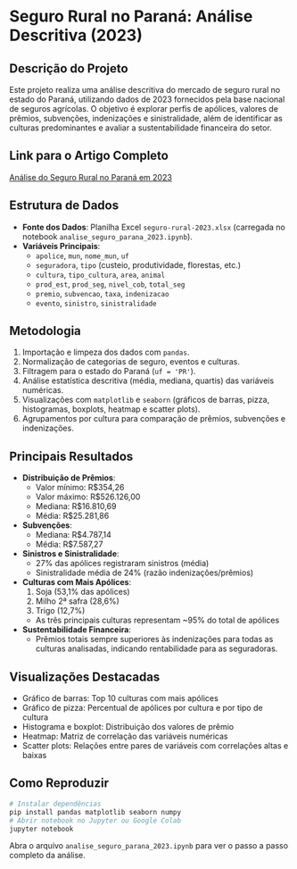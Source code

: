 # Seguro Rural no Paraná: Análise Descritiva (2023)

## Descrição do Projeto
Este projeto realiza uma análise descritiva do mercado de seguro rural no estado do Paraná, utilizando dados de 2023 fornecidos pela base nacional de seguros agrícolas. O objetivo é explorar perfis de apólices, valores de prêmios, subvenções, indenizações e sinistralidade, além de identificar as culturas predominantes e avaliar a sustentabilidade financeira do setor.

## Link para o Artigo Completo
[Análise do Seguro Rural no Paraná em 2023](https://drive.google.com/file/d/11wlnoLtRPPDhPNZ4VW9HNx51vIwt7Hnu/view?usp=sharing)

## Estrutura de Dados
- **Fonte dos Dados**: Planilha Excel `seguro-rural-2023.xlsx` (carregada no notebook `analise_seguro_parana_2023.ipynb`).
- **Variáveis Principais**:
  - `apolice`, `mun`, `nome_mun`, `uf`
  - `seguradora`, `tipo` (custeio, produtividade, florestas, etc.)
  - `cultura`, `tipo_cultura`, `area`, `animal`
  - `prod_est`, `prod_seg`, `nivel_cob`, `total_seg`
  - `premio`, `subvencao`, `taxa`, `indenizacao`
  - `evento`, `sinistro`, `sinistralidade`

## Metodologia
1. Importação e limpeza dos dados com `pandas`.
2. Normalização de categorias de seguro, eventos e culturas.
3. Filtragem para o estado do Paraná (`uf = 'PR'`).
4. Análise estatística descritiva (média, mediana, quartis) das variáveis numéricas.
5. Visualizações com `matplotlib` e `seaborn` (gráficos de barras, pizza, histogramas, boxplots, heatmap e scatter plots).
6. Agrupamentos por cultura para comparação de prêmios, subvenções e indenizações.

## Principais Resultados
- **Distribuição de Prêmios**:
  - Valor mínimo: R$354,26
  - Valor máximo: R$526.126,00
  - Mediana: R$16.810,69
  - Média: R$25.281,86
- **Subvenções**:
  - Mediana: R$4.787,14
  - Média: R$7.587,27
- **Sinistros e Sinistralidade**:
  - 27% das apólices registraram sinistros (média)
  - Sinistralidade média de 24% (razão indenizações/prêmios)
- **Culturas com Mais Apólices**:
  1. Soja (53,1% das apólices)
  2. Milho 2ª safra (28,6%)
  3. Trigo (12,7%)
  - As três principais culturas representam ~95% do total de apólices
- **Sustentabilidade Financeira**:
  - Prêmios totais sempre superiores às indenizações para todas as culturas analisadas, indicando rentabilidade para as seguradoras.

## Visualizações Destacadas
- Gráfico de barras: Top 10 culturas com mais apólices
- Gráfico de pizza: Percentual de apólices por cultura e por tipo de cultura
- Histograma e boxplot: Distribuição dos valores de prêmio
- Heatmap: Matriz de correlação das variáveis numéricas
- Scatter plots: Relações entre pares de variáveis com correlações altas e baixas

## Como Reproduzir
```bash
# Instalar dependências
pip install pandas matplotlib seaborn numpy
# Abrir notebook no Jupyter ou Google Colab
jupyter notebook
```  

Abra o arquivo `analise_seguro_parana_2023.ipynb` para ver o passo a passo completo da análise.
